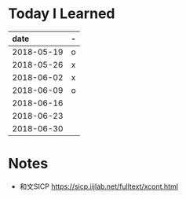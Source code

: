 # Today I Learned

| date       | - |
|:-----------|:-:|
| 2018-05-19 | o |
| 2018-05-26 | x |
| 2018-06-02 | x |
| 2018-06-09 | o |
| 2018-06-16 |   |
| 2018-06-23 |   |
| 2018-06-30 |   |


# Notes

* 和文SICP https://sicp.iijlab.net/fulltext/xcont.html